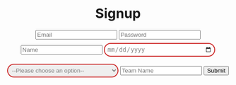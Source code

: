 <html lang="en">
  <head>
    <meta charset="UTF-8" />
    <meta http-equiv="X-UA-Compatible" content="IE=edge" />
    <meta name="viewport" content="width=device-width, initial-scale=1.0" />
    <title>Signup</title>
  </head>

  <body>
    <h1 style="text-align: center; font-size: 30px">
Signup
    </h1>
 <div style="margin: 0 auto; text-align: center">
    <input type="text" id="email" name="email" placeholder="Email">
    <input type="password" id="password" name="password" required placeholder="Password">
    <input type="text" id="name" name="name" placeholder="Name">
    <input type="date" id="dob" name="dob" placeholder="MM-dd-yyyy" style="width: 50%;
  padding: 5px 5px;
  margin: 8px 0;
  box-sizing: border-box;
  border: 2px solid #CD2A2A;
  border-radius: 40px;
  color: gray;">
  <select id="gender" name="gender" placeholder="Gender" style ="width: 50%;
  padding: 5px 5px;
  margin: 8px 0;
  box-sizing: border-box;
  border: 2px solid #CD2A2A;
  border-radius: 40px;
  color: gray;">
    <option value="">--Please choose an option--</option>
    <option value="Male">Male</option>
    <option value="Female">Female</option>
    <option value="Other">Nonbinary</option>
</select>
    <input type="text" id="teamName" name="teamName" placeholder="Team Name">
    <button type="submit" onclick="formSubmit()">Submit</button>
</div>

<script type="text/javascript">
    function formSubmit() {
        let email = document.getElementById("email").value;
        let password = document.getElementById("password").value;
        let name = document.getElementById("name").value;
        let dob = document.getElementById("dob").value;
        let gender = document.getElementById("gender").value;
        let teamName = document.getElementById("teamName").value;
        // console.log(email);

        console.log(gender);
        console.log(dob);
var myHeaders = new Headers();
myHeaders.append("Content-Type", "application/json");
data = {email: email, password: password, name: name, dob: dob, gender: gender, teamName: teamName}
var requestOptions = {
  method: 'POST',
  headers: myHeaders,
  redirect: 'manual',
  body: JSON.stringify(data)
};
         fetch(
          `https://f1-backend.aadit.dev/api/user/newUser`,requestOptions
        )
          .then(response => response.text())
  .then(result => {
    console.log(result);
    if (result == `${email} user created successfully`) {
      window.location.href = "https://aaditgupta21.github.io/reunion/login";
    } else {
      alert("Invalid credentials");
    }
  })
  .catch(error => console.log('error', error));

    }
</script>
